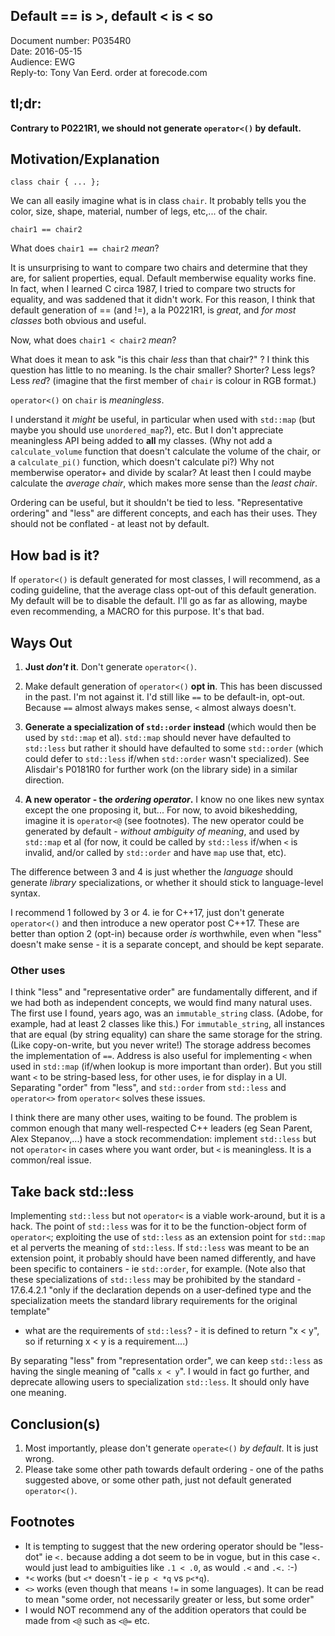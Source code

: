 ## Default == is >, default < is < so

Document number: P0354R0  
Date: 2016-05-15  
Audience: EWG  
Reply-to: Tony Van Eerd. order at forecode.com

## tl;dr:

**Contrary to P0221R1, we should not generate `operator<()` by default.**

## Motivation/Explanation

```
class chair { ... };
```

We can all easily imagine what is in class `chair`.  It probably tells you the color, size, shape, material, number of legs, etc,... of the chair. 

```
chair1 == chair2
```

What does `chair1 == chair2` _mean_?


It is unsurprising to want to compare two chairs and determine that they are, for salient properties, equal. Default memberwise equality works fine.
In fact, when I learned C circa 1987, I tried to compare two structs for equality, and was saddened that it didn't work.  For this reason, I think that
default generation of == (and !=), a la P0221R1, is *great*, and *for most classes* both obvious and useful.

Now, what does `chair1 < chair2` _mean_?

What does it mean to ask "is this chair _less_ than that chair?" ?  I think this question has little to no meaning.
Is the chair smaller? Shorter? Less legs? Less _red_? (imagine that the first member of `chair` is colour in RGB format.)

`operator<()` on `chair` is _meaningless_.

I understand it _might_ be useful, in particular when used with `std::map` (but maybe you should use `unordered_map`?), etc.  But I don't appreciate meaningless API being added to **all** my classes.
(Why not add a `calculate_volume` function that doesn't calculate the volume of the chair, or a `calculate_pi()` function, which doesn't calculate pi?)
Why not memberwise operator+ and divide by scalar? At least then I could maybe calculate the _average chair_, which makes more sense than the _least chair_.
 
Ordering can be useful, but it shouldn't be tied to less.  "Representative ordering" and "less" are different concepts, and each has their uses. They should not be conflated - at least not by default.

## How bad is it?
 
 If `operator<()` is default generated for most classes, I will recommend, as a coding guideline, that the average class opt-out of this default generation.  My default will be to disable the default.  I'll go as far as allowing, maybe even recommending, a MACRO for this purpose.  It's that bad.

## Ways Out

1. **Just _don't_ it**.  Don't generate `operator<()`.

2. Make default generation of `operator<()` **opt in**.  This has been discussed in the past.  I'm not against it.
I'd still like `==` to be default-in, opt-out.  Because `==` almost always makes sense, `<` almost always doesn't.

3. **Generate a specialization of `std::order` instead** (which would then be used by `std::map` et al).  `std::map` should never have defaulted to `std::less` but rather it should have defaulted to some `std::order` (which could defer to `std::less` if/when `std::order` wasn't specialized).  See Alisdair's P0181R0 for further work (on the library side) in a similar direction.

4. **A new operator - the _ordering operator_.**  I know no one likes new syntax except the one proposing it, but...
For now, to avoid bikeshedding, imagine it is `operator<@` (see footnotes). The new operator could be generated by default - _without ambiguity of meaning_, and used by `std::map` et al (for now, it could be called by `std::less` if/when `<` is invalid, and/or called by `std::order` and have `map` use that, etc). 

The difference between 3 and 4 is just whether the _language_ should generate _library_ specializations, or whether it should stick to language-level syntax.

I recommend 1 followed by 3 or 4.  ie for C++17, just don't generate `operator<()` and then introduce a new operator post C++17.  These are better than option 2 (opt-in) because order _is_ worthwhile, even when "less" doesn't make sense - it is a separate concept, and should be kept separate.

### Other uses

I think "less" and "representative order" are fundamentally different, and if we had both as independent concepts, we would find many natural uses.
The first use I found, years ago, was  an `immutable_string` class. (Adobe, for example, had at least 2 classes like this.)
For `immutable_string`, all instances that are equal (by string equality) can share the same storage for the string. (Like copy-on-write, but you never write!)
The storage address becomes the implementation of `==`.
Address is also useful for implementing `<` when used in `std::map` (if/when lookup is more important than order).
But you still want `<` to be string-based less, for other uses, ie for display in a UI.
Separating "order" from "less", and `std::order` from `std::less` and `operator<>` from `operator<` solves these issues.

I think there are many other uses, waiting to be found. The problem is common enough 
that many well-respected C++ leaders (eg Sean Parent, Alex Stepanov,...) have a stock recommendation: implement `std::less` but not `operator<` in cases where you want order, but `<` is meaningless.  It is a common/real issue.


## Take back std::less

Implementing `std::less` but not `operator<` is a viable work-around, but it is a hack.
The point of `std::less` was for it to be the function-object form of `operator<`; exploiting the use of `std::less` as an extension point for `std::map` et al  perverts the meaning of `std::less`.  If `std::less` was meant to be an extension point, it probably should have been named differently, and have been specific to containers - ie `std::order`, for example.
(Note also that these specializations of `std::less` may be prohibited by the standard - 17.6.4.2.1 "only if the declaration depends on a user-defined type and the specialization meets the standard library requirements for the original template"
- what are the requirements of `std::less`? - it is defined to return "x < y", so if returning x < y is a requirement....)

By separating "less" from "representation order", we can keep `std::less` as having the single meaning of "calls `x < y`".  I would in fact go further, and deprecate allowing users to specialization `std::less`.  It should only have one meaning.

## Conclusion(s)

1. Most importantly, please don't generate `operate<()` _by default_.  It is just wrong.
2. Please take some other path towards default ordering - one of the paths suggested above, or some other path, just not default generated `operator<()`.


## Footnotes

* It is tempting to suggest that the new ordering operator should be "less-dot" ie `<.` because adding a dot seem to be in vogue, but in this case `<.` would just lead to ambiguities like `.1 < .0`, as would `.<` and `.<.` :-)
* `*<` works (but `<*` doesn't - ie `p < *q` vs `p<*q`).
* `<>` works (even though that means `!=` in some languages).  It can be read to mean "some order, not necessarily greater or less, but some order"
* I would NOT recommend any of the addition operators that could be made from `<@` such as `<@=` etc. 
